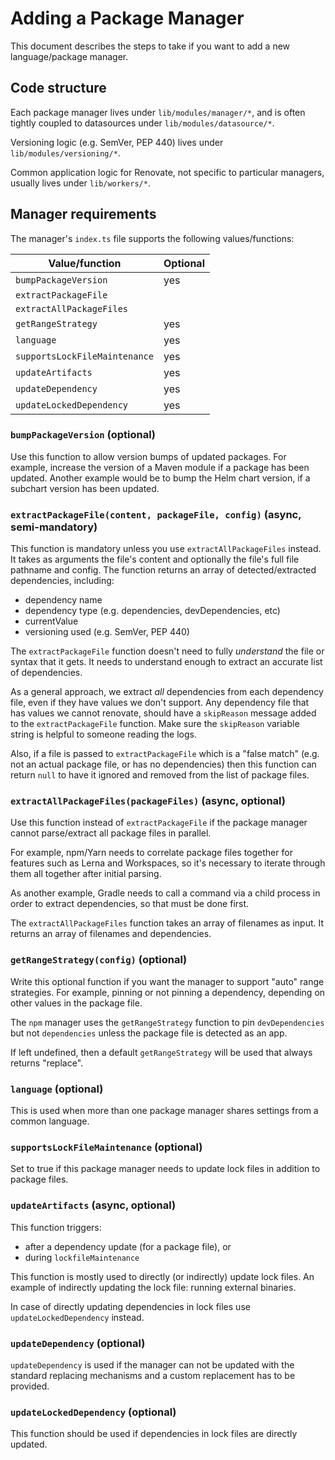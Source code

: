 # Adding a Package Manager

This document describes the steps to take if you want to add a new language/package manager.

## Code structure

Each package manager lives under `lib/modules/manager/*`, and is often tightly coupled to datasources under `lib/modules/datasource/*`.

Versioning logic (e.g. SemVer, PEP 440) lives under `lib/modules/versioning/*`.

Common application logic for Renovate, not specific to particular managers, usually lives under `lib/workers/*`.

## Manager requirements

The manager's `index.ts` file supports the following values/functions:

| Value/function                | Optional |
| ----------------------------- | -------- |
| `bumpPackageVersion`          | yes      |
| `extractPackageFile`          |          |
| `extractAllPackageFiles`      |          |
| `getRangeStrategy`            | yes      |
| `language`                    | yes      |
| `supportsLockFileMaintenance` | yes      |
| `updateArtifacts`             | yes      |
| `updateDependency`            | yes      |
| `updateLockedDependency`      | yes      |

### `bumpPackageVersion` (optional)

Use this function to allow version bumps of updated packages.
For example, increase the version of a Maven module if a package has been updated.
Another example would be to bump the Helm chart version, if a subchart version has been updated.

### `extractPackageFile(content, packageFile, config)` (async, semi-mandatory)

This function is mandatory unless you use `extractAllPackageFiles` instead.
It takes as arguments the file's content and optionally the file's full file pathname and config.
The function returns an array of detected/extracted dependencies, including:

- dependency name
- dependency type (e.g. dependencies, devDependencies, etc)
- currentValue
- versioning used (e.g. SemVer, PEP 440)

The `extractPackageFile` function doesn't need to fully _understand_ the file or syntax that it gets.
It needs to understand enough to extract an accurate list of dependencies.

As a general approach, we extract _all_ dependencies from each dependency file, even if they have values we don't support.
Any dependency file that has values we cannot renovate, should have a `skipReason` message added to the `extractPackageFile` function.
Make sure the `skipReason` variable string is helpful to someone reading the logs.

Also, if a file is passed to `extractPackageFile` which is a "false match" (e.g. not an actual package file, or has no dependencies) then this function can return `null` to have it ignored and removed from the list of package files.

### `extractAllPackageFiles(packageFiles)` (async, optional)

Use this function instead of `extractPackageFile` if the package manager cannot parse/extract all package files in parallel.

For example, npm/Yarn needs to correlate package files together for features such as Lerna and Workspaces, so it's necessary to iterate through them all together after initial parsing.

As another example, Gradle needs to call a command via a child process in order to extract dependencies, so that must be done first.

The `extractAllPackageFiles` function takes an array of filenames as input.
It returns an array of filenames and dependencies.

### `getRangeStrategy(config)` (optional)

Write this optional function if you want the manager to support "auto" range strategies.
For example, pinning or not pinning a dependency, depending on other values in the package file.

The `npm` manager uses the `getRangeStrategy` function to pin `devDependencies` but not `dependencies` unless the package file is detected as an app.

If left undefined, then a default `getRangeStrategy` will be used that always returns "replace".

### `language` (optional)

This is used when more than one package manager shares settings from a common language.

### `supportsLockFileMaintenance` (optional)

Set to true if this package manager needs to update lock files in addition to package files.

### `updateArtifacts` (async, optional)

This function triggers:

- after a dependency update (for a package file), or
- during `lockfileMaintenance`

This function is mostly used to directly (or indirectly) update lock files.
An example of indirectly updating the lock file: running external binaries.

In case of directly updating dependencies in lock files use `updateLockedDependency` instead.

### `updateDependency` (optional)

`updateDependency` is used if the manager can not be updated with the standard replacing mechanisms and a custom replacement has to be provided.

### `updateLockedDependency` (optional)

This function should be used if dependencies in lock files are directly updated.
